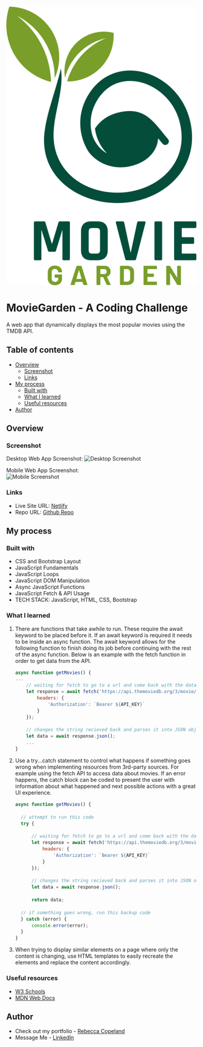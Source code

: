 ![Movie Garden Logo](./img/MovieGarden.svg)
# MovieGarden - A Coding Challenge

A web app that dynamically displays the most popular movies using the TMDB API.

## Table of contents

- [Overview](#overview)
  - [Screenshot](#screenshot)
  - [Links](#links)
- [My process](#my-process)
  - [Built with](#built-with)
  - [What I learned](#what-i-learned)
  - [Useful resources](#useful-resources)
- [Author](#author)

## Overview

### Screenshot

Desktop Web App Screenshot:
![Desktop Screenshot](./img/...t.png)

Mobile Web App Screenshot:
<br/>
<img src="./img/....JPG" alt="Mobile Screenshot" width="25%" height="auto">

### Links

- Live Site URL: [Netlify](https://superb-hamster-34c5dc.netlify.app/)
- Repo URL: [Github Repo]([https://github.com/rebcop/MovieGarden])

## My process

### Built with

- CSS and Bootstrap Layout
- JavaScript Fundamentals
- JavaScript Loops
- JavaScript DOM Manipulation
- Async JavaScript Functions
- JavaScript Fetch & API Usage
- TECH STACK: JavaScript, HTML, CSS, Bootstrap

### What I learned

1. There are functions that take awhile to run. These require the await keyword to be placed before it. If an await keyword is required it needs to be inside an async function. The await keyword allows for the following function to finish doing its job before continuing with the rest of the async function. Below is an example with the fetch function in order to get data from the API.

    ```js
    async function getMovies() {
    ...
        // waiting for fetch to go to a url and come back with the data
        let response = await fetch('https://api.themoviedb.org/3/movie/popular', {
            headers: {
                'Authorization': `Bearer ${API_KEY}`
            }
        });

        // changes the string recieved back and parses it into JSON object which is a javascript object in javascript
        let data = await response.json();
        ...
    }
    ```
    
2. Use a try...catch statement to control what happens if something goes wrong when implementing resources from 3rd-party sources. For example using the fetch API to access data about movies. If an error happens, the catch block can be coded to present the user with information about what happened and next possible actions with a great UI experience.
    ```js
    async function getMovies() {

      // attempt to run this code
      try {
  
          // waiting for fetch to go to a url and come back with the data
          let response = await fetch('https://api.themoviedb.org/3/movie/popular', {
              headers: {
                  'Authorization': `Bearer ${API_KEY}`
              }
          });
  
          // changes the string recieved back and parses it into JSON object which is a javascript object in javascript
          let data = await response.json();
  
          return data;
  
      // if something goes wrong, run this backup code
      } catch (error) {
          console.error(error);
      }
    }
    ```
    
3. When trying to display similar elements on a page where only the content is changing, use HTML templates to easily recreate the elements and replace the content accordingly.

### Useful resources

- [W3 Schools](https://www.w3schools.com/js/js_async.asp)
- [MDN Web Docs](https://developer.mozilla.org/en-US/docs/Web/JavaScript/Reference/Statements/async_function)

## Author

- Check out my portfolio - [Rebecca Copeland](https://rebcop.dev/)
- Message Me - [LinkedIn](https://www.linkedin.com/in/rebcop/)

